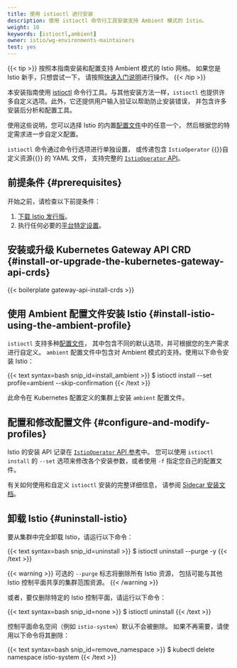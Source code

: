 ```yaml
---
title: 使用 istioctl 进行安装
description: 使用 istioctl 命令行工具安装支持 Ambient 模式的 Istio。
weight: 10
keywords: [istioctl,ambient]
owner: istio/wg-environments-maintainers
test: yes
---
```


{{< tip >}}
按照本指南安装和配置支持 Ambient 模式的 Istio 网格。
如果您是 Istio 新手，只想尝试一下，
请按照[快速入门说明](/zh/docs/ambient/getting-started)进行操作。
{{< /tip >}}

本安装指南使用 [istioctl](/zh/docs/reference/commands/istioctl/)
命令行工具。与其他安装方法一样，`istioctl`
也提供许多自定义选项。此外，它还提供用户输入验证以帮助防止安装错误，
并包含许多安装后分析和配置工具。

使用这些说明，您可以选择 Istio
的内置[配置文件](/zh/docs/setup/additional-setup/config-profiles/)中的任意一个，
然后根据您的特定需求进一步自定义配置。

`istioctl` 命令通过命令行选项进行单独设置，
或传递包含 `IstioOperator` {{<gloss CRD>}}自定义资源{{</gloss>}} 的 YAML 文件，
支持完整的 [`IstioOperator` API](/zh/docs/reference/config/istio.operator.v1alpha1/)。

## 前提条件 {#prerequisites}

开始之前，请检查以下前提条件：

1. [下载 Istio 发行版](/zh/docs/setup/additional-setup/download-istio-release/)。
1. 执行任何必要的[平台特定设置](/zh/docs/ambient/install/platform-prerequisites/)。

## 安装或升级 Kubernetes Gateway API CRD {#install-or-upgrade-the-kubernetes-gateway-api-crds}

{{< boilerplate gateway-api-install-crds >}}

## 使用 Ambient 配置文件安装 Istio {#install-istio-using-the-ambient-profile}

`istioctl` 支持多种[配置文件](/zh/docs/setup/additional-setup/config-profiles/)，
其中包含不同的默认选项，并可根据您的生产需求进行自定义。
`ambient` 配置文件中包含对 Ambient 模式的支持。使用以下命令安装 Istio：

{{< text syntax=bash snip_id=install_ambient >}}
$ istioctl install --set profile=ambient --skip-confirmation
{{< /text >}}

此命令在 Kubernetes 配置定义的集群上安装 `ambient` 配置文件。

## 配置和修改配置文件 {#configure-and-modify-profiles}

Istio 的安装 API 记录在
[`IstioOperator` API 参考](/zh/docs/reference/config/istio.operator.v1alpha1/)中。
您可以使用 `istioctl install` 的 `--set`
选项来修改各个安装参数，或者使用 `-f` 指定您自己的配置文件。

有关如何使用和自定义 `istioctl` 安装的完整详细信息，
请参阅 [Sidecar 安装文档](/zh/docs/setup/install/istioctl/)。

## 卸载 Istio {#uninstall-istio}

要从集群中完全卸载 Istio，请运行以下命令：

{{< text syntax=bash snip_id=uninstall >}}
$ istioctl uninstall --purge -y
{{< /text >}}

{{< warning >}}
可选的 `--purge` 标志将删除所有 Istio 资源，
包括可能与其他 Istio 控制平面共享的集群范围资源。
{{< /warning >}}

或者，要仅删除特定的 Istio 控制平面，请运行以下命令：

{{< text syntax=bash snip_id=none >}}
$ istioctl uninstall <your original installation options>
{{< /text >}}

控制平面命名空间（例如 `istio-system`）默认不会被删除。
如果不再需要，请使用以下命令将其删除：

{{< text syntax=bash snip_id=remove_namespace >}}
$ kubectl delete namespace istio-system
{{< /text >}}
